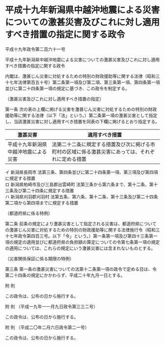 # 平成十九年新潟県中越沖地震による災害についての激甚災害及びこれに対し適用すべき措置の指定に関する政令

平成十九年政令第二百六十一号

平成十九年新潟県中越沖地震による災害についての激甚災害及びこれに対し適用すべき措置の指定に関する政令

内閣は、激甚じん災害に対処するための特別の財政援助等に関する法律（昭和三十七年法律第百五十号）第二条第一項及び第二項、第三条第一項、第四条第一項並びに第二十四条第一項の規定に基づき、この政令を制定する。

（激甚災害及びこれに対し適用すべき措置の指定）

第一条 次の表の上欄に掲げる災害を激甚じん災害に対処するための特別の財政援助等に関する法律（以下「法」という。）第二条第一項の激甚災害として指定し、当該激甚災害に対し適用すべき措置を同表の下欄に掲げるとおり指定する。

激甚災害 | 適用すべき措置  
---|---  
平成十九年新潟県中越沖地震による災害 |  法第二十二条に規定する措置及び次に掲げる市町村の区域に係る激甚災害にあっては、それぞれに定める措置  
イ 新潟県長岡市 法第三条、第四条並びに第二十四条第一項、第三項及び第四項に規定する措置  
ロ 新潟県柏崎市及び三島郡出雲崎町 法第三条から第六条まで、第十二条、第十三条及び第二十四条に規定する措置  
ハ 新潟県刈羽郡刈羽村 法第五条、第六条、第十二条、第十三条及び第二十四条第二項から第四項までに規定する措置  
  
（都道府県に係る特例）

第二条 前条の規定により激甚災害として指定される災害は、都道府県についての激甚じん災害に対処するための特別の財政援助等に関する法律施行令（昭和三十七年政令第四百三号。以下「令」という。）第一条第一項及び第四十三条第一項の規定の適用並びに都道府県の負担額の算定についての令第七条第一項の規定の適用については、これらの規定にいう激甚災害には含まれないものとする。

（災害関係保証に係る期限の特例）

第三条 第一条の激甚災害についての法第十二条第一項の政令で定める日は、令第二十四条の規定にかかわらず、平成二十年九月一日とする。

附 則

この政令は、公布の日から施行する。

附 則 （平成一九年一一月九日政令第三三二号）

この政令は、公布の日から施行する。

附 則 （平成二〇年二月六日政令第二一号）

この政令は、公布の日から施行する。
